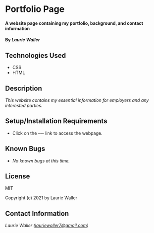 # Portfolio Page

#### A website page containing my portfolio, background, and contact information

#### By _**Laurie Waller**_

## Technologies Used

* CSS
* HTML

## Description

_This website contains my essential information for employers and any interested parties._

## Setup/Installation Requirements

* Click on the --- link to access the webpage.

## Known Bugs

* _No known bugs at this time._

## License

MIT

Copyright (c) 2021 by Laurie Waller

## Contact Information

_Laurie Waller (lauriewaller7@gmail.com)_